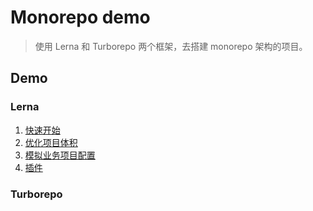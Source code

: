 # Monorepo demo

> 使用 Lerna 和 Turborepo 两个框架，去搭建 monorepo 架构的项目。

## Demo

### Lerna

1. [快速开始](./example/lerna/quickStart)
2. [优化项目体积](./example/lerna/optimizeSize)
3. [模拟业务项目配置](./example/lerna/business)
4. [插件](./example/lerna/plugins)

### Turborepo
